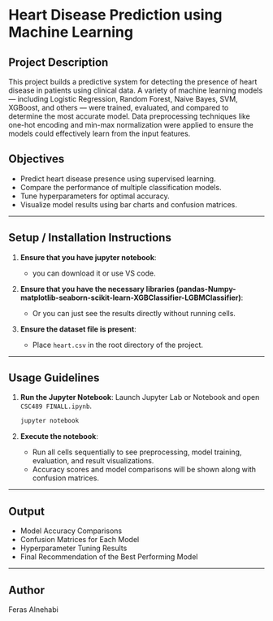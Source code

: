 
# Heart Disease Prediction using Machine Learning

## Project Description
This project builds a predictive system for detecting the presence of heart disease in patients using clinical data. A variety of machine learning models — including Logistic Regression, Random Forest, Naive Bayes, SVM, XGBoost, and others — were trained, evaluated, and compared to determine the most accurate model. Data preprocessing techniques like one-hot encoding and min-max normalization were applied to ensure the models could effectively learn from the input features.

## Objectives
- Predict heart disease presence using supervised learning.
- Compare the performance of multiple classification models.
- Tune hyperparameters for optimal accuracy.
- Visualize model results using bar charts and confusion matrices.

---

## Setup / Installation Instructions
1. **Ensure that you have jupyter notebook**:
   - you can download it or use VS code.
     
2. **Ensure that you have the necessary libraries (pandas-Numpy-matplotlib-seaborn-scikit-learn-XGBClassifier-LGBMClassifier)**:
   - Or you can just see the results directly without running cells.

3. **Ensure the dataset file is present**:
   - Place `heart.csv` in the root directory of the project.

---

## Usage Guidelines

1. **Run the Jupyter Notebook**:
   Launch Jupyter Lab or Notebook and open `CSC489 FINALL.ipynb`.

   ```bash
   jupyter notebook
   ```

2. **Execute the notebook**:
   - Run all cells sequentially to see preprocessing, model training, evaluation, and result visualizations.
   - Accuracy scores and model comparisons will be shown along with confusion matrices.


---

## Output

- Model Accuracy Comparisons
- Confusion Matrices for Each Model
- Hyperparameter Tuning Results
- Final Recommendation of the Best Performing Model

---

## Author
Feras Alnehabi

